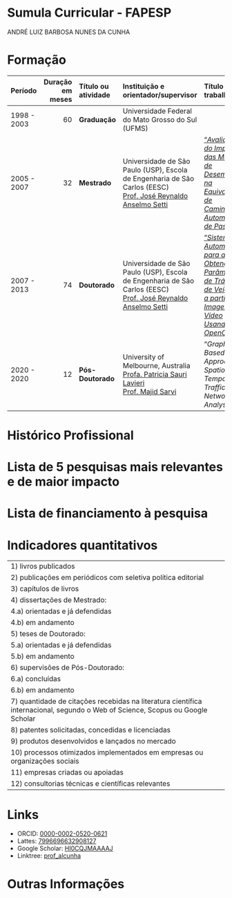 # Sumula Curricular - FAPESP
ANDRÉ LUIZ BARBOSA NUNES DA CUNHA

# Formação

| Período | Duração em meses | Título ou atividade | Instituição e orientador/supervisor | Título do trabalho |
|:---|---:|:---|:---|:---|
| 1998 - 2003 | 60 | **Graduação** | Universidade Federal do Mato Grosso do Sul (UFMS) |  |
| 2005 - 2007 | 32 | **Mestrado** | Universidade de São Paulo (USP), Escola de Engenharia de São Carlos (EESC)</br>[Prof. José Reynaldo Anselmo Setti](http://lattes.cnpq.br/1214389619505648) | [“*Avaliação do Impacto das Medidas de Desempenho na Equivalência de Caminhões a Automóveis de Passeio*”](https://doi.org/10.11606/D.18.2007.tde-27112007-094400) |
| 2007 - 2013 | 74 | **Doutorado** | Universidade de São Paulo (USP), Escola de Engenharia de São Carlos (EESC)</br>[Prof. José Reynaldo Anselmo Setti](http://lattes.cnpq.br/1214389619505648) | [“*Sistema Automático para a Obtenção de Parâmetros de Tráfego de Veículos a partir de Imagens de Vídeo Usando OpenCV*”](https://doi.org/10.11606/T.18.2013.tde-19112013-165611) |
| 2020 - 2020 | 12 | **Pós-Doutorado** | University of Melbourne, Australia</br>[Profa. Patricia Sauri Lavieri](https://findanexpert.unimelb.edu.au/profile/818967-patricia-sauri-lavieri) </br>[Prof. Majid Sarvi](https://findanexpert.unimelb.edu.au/profile/763544-majid-sarvi) | “*Graph-Based Approach for Spatio-Temporal Traffic Network Analysis*” |

# Histórico Profissional

<!-- Listar as principais posições profissionais que ocupou informando datas de início, término, e instituições (essas posições podem ser acadêmicas, empresariais ou administrativas, como a gestão de grandes projetos ou de instituições de ensino e pesquisa). Podem também ser listadas atividades associativas (participação em associações, federações, comissões temáticas/técnicas, conselhos de empresas/institutos/universidades), bem como atuação em empreendedorismo e startups e distinções acadêmicas e prêmios recebidos. -->

# Lista de 5 pesquisas mais relevantes e de maior impacto

<!-- podendo ser artigos científicos, livros, capítulos de livros, palestras a convite, patentes (solicitadas, concedidas e especialmente as licenciadas), softwares registrados, cultivares, empresas de base tecnológica criadas, relatórios técnicos de projetos que liderou ou em que teve papel destacado, novos produtos, novos processos ou outros tipos de resultados de pesquisa documentados que considere estarem entre as 5 mais relevantes de sua carreira. -->

<!-- Os itens deverão ser escolhidos a critério do interessado, entre aqueles que considerar mais significativos para a análise de sua produção científica e/ou tecnológica recente (principalmente nos últimos dez anos) e/ou as de maior relevância para documentar sua experiência e competência na área de conhecimento em que se insere o projeto proposto. Para cada item, inclua, quando for o caso, a quantidade de citações recebidas pelo item na literatura internacional (Web of Science, Scopus ou Google Scholar) e, em no máximo 4 linhas, outros elementos verificáveis que considerar adequados para ajudar a demonstrar o impacto do item (por exemplo: citação em patentes, licenciamento de patentes, utilização em bibliografia de cursos, impacto em políticas públicas, prêmios ao item...). Todos os autores, até um máximo de 15, deverão constar da citação. Por favor, use o padrão bibliográfico convencional em sua área e agrupe por categoria (por exemplo: artigos, patentes, capítulos...). Das listas com mais de 5 itens, a FAPESP somente utilizará no processo de análise os 5 primeiros. -->

# Lista de financiamento à pesquisa

<!-- 4.a) Auxílios vigentes, de qualquer agência ou empresa, sob a responsabilidade do Pesquisador (Pesquisador Responsável ou Pesquisador Principal), indicando: título do projeto, recursos, vigência e agência financiadora. Se for bolsista de alguma agência de fomento, indicar agência, tipo de bolsa, nível e vigência. -->

<!-- 4.b) Principais Auxílios concluídos (máximo de 5) sob a responsabilidade do Pesquisador (Pesquisador Responsável ou Pesquisador Principal) indicando: título do projeto, recursos, vigência e agências financiadoras. -->

# Indicadores quantitativos

|  |  |
|:---|---:|
| 1\) livros publicados |  |
| 2\) publicações em periódicos com seletiva política editorial |  |
| 3\) capítulos de livros |  |
| 4\) dissertações de Mestrado: |  |
| 4.a) orientadas e já defendidas |  |
| 4.b) em andamento |  |
| 5\) teses de Doutorado: |  |
| 5.a) orientadas e já defendidas |  |
| 5.b) em andamento |  |
| 6\) supervisões de Pós-Doutorado: |  |
| 6.a) concluídas |  |
| 6.b) em andamento |  |
| 7\) quantidade de citações recebidas na literatura científica internacional, segundo o Web of Science, Scopus ou Google Scholar |  |
| 8\) patentes solicitadas, concedidas e licenciadas |  |
| 9\) produtos desenvolvidos e lançados no mercado |  |
| 10\) processos otimizados implementados em empresas ou organizações sociais |  |
| 11\) empresas criadas ou apoiadas |  |
| 12\) consultorias técnicas e científicas relevantes |  |

# Links

<!-- 6.a) Para criar o perfil ORCID consulte: https://orcid.org/. -->

<!-- 6.b) Para criar o perfil no Web of Science consulte: https://clarivate.com/products/scientific-and-academic-research/research-discovery-and-workflow-solutions/researcher-profiles/. -->

<!-- 6.c) Os perfis são criados automaticamente no Scopus quando um autor tem 2 ou mais publicações indexadas, mas o autor pode revisar e aperfeiçoar seu perfil no Scopus. Para revisar seu perfil de autor no Scopus, consulte: https://elsevier.libguides.com/Scopus/author-profile. -->

<!-- 6.d) Para criar o perfil no MyCitations do Google Scholar acesse: http://scholar.google.com. -->

- ORCID: [0000-0002-0520-0621](https://orcid.org/0000-0002-0520-0621)
- Lattes: [7996696632908127](http://lattes.cnpq.br/7996696632908127)
- Google Scholar:
  [HI0CQJMAAAAJ](https://scholar.google.com.br/citations?user=HI0CQJMAAAAJ&hl=pt)
- Linktree: [prof_alcunha](https://linktr.ee/prof_alcunha)

# Outras Informações

<!-- 7.a) Outras informações biográficas que julgar relevantes para a contextualização e análise de sua atividade profissional recente (últimos dez anos) e para documentar sua experiência e competência na área de conhecimento ou setor socioeconômico em que se insere o projeto proposto, ou em empreendedorismo e inovação. -->

<!-- 7.b) Descreva sua experiência internacional em pesquisa após o doutoramento evidenciando sua participação em redes internacionais de colaboração em pesquisa com resultados publicados. -->

<!-- 7.c) Indique teses orientadas que receberam prêmios acadêmicos e ex-orientandos de doutorado e ex-supervisionandos de pós-doutorado com inserção profissional destacada. -->

<!-- 7.d) Informe eventuais interrupções decorrentes de licenças médicas, de maternidade e paternidade, cuidado com outras pessoas (p. ex., enfermos, idosos, pessoas com deficiência), indicando datas de início e fim. Podem também ser informadas circunstâncias que podem ter impactado o desempenho escolar e acadêmico. -->
